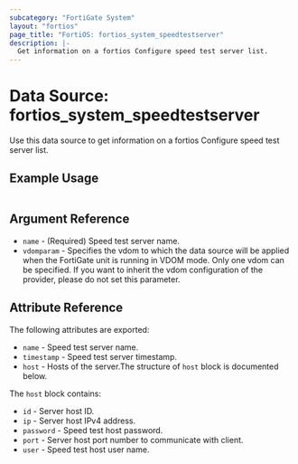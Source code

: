 ```yaml
---
subcategory: "FortiGate System"
layout: "fortios"
page_title: "FortiOS: fortios_system_speedtestserver"
description: |-
  Get information on a fortios Configure speed test server list.
---
```


# Data Source: fortios_system_speedtestserver
Use this data source to get information on a fortios Configure speed test server list.


## Example Usage

```hcl

```

## Argument Reference

* `name` - (Required) Speed test server name.
* `vdomparam` - Specifies the vdom to which the data source will be applied when the FortiGate unit is running in VDOM mode. Only one vdom can be specified. If you want to inherit the vdom configuration of the provider, please do not set this parameter.

## Attribute Reference

The following attributes are exported:

* `name` - Speed test server name.
* `timestamp` - Speed test server timestamp.
* `host` - Hosts of the server.The structure of `host` block is documented below.

The `host` block contains:

* `id` - Server host ID.
* `ip` - Server host IPv4 address.
* `password` - Speed test host password.
* `port` - Server host port number to communicate with client.
* `user` - Speed test host user name.

